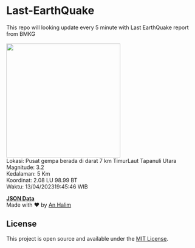 # Last-EarthQuake
This repo will looking update every 5 minute with Last EarthQuake report from BMKG
<br>
<br>
<img src="https://ews.bmkg.go.id/TEWS/data/20230413194546.mmi.jpg?62500nlj9dc2neu2eiu6uqd" width="300"/>
<br>
Lokasi: Pusat gempa berada di darat 7 km TimurLaut Tapanuli Utara <br>
Magnitude: 3.2 <br>
Kedalaman: 5 Km <br>
Koordinat: 2.08 LU 98.99 BT <br>
Waktu: 13/04/202319:45:46 WIB <br>

<a href="./data/data.json">**JSON Data**</a>
<br>
Made with ❤️ by <a href="https://github.com/an-halim">An Halim</a>
## License

This project is open source and available under the [MIT License](LICENSE).
